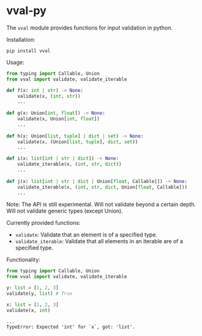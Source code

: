 # vval-py

The ``vval`` module provides functions for input validation in python.

Installation:

```shell
pip install vval
```

Usage:

```python
from typing import Callable, Union
from vval import validate, validate_iterable

def f(x: int | str) -> None:
    validate(x, (int, str))
    ...
    
def g(x: Union[int, float]) -> None:
    validate(x, Union[int, float])
    ...
    
def h(x: Union[list, tuple] | dict | set) -> None:
    validate(x, (Union[list, tuple], dict, set))
    ...

def i(x: list[int | str | dict]) -> None:
    validate_iterable(x, (int, str, dict))
    ...
    
def j(x: list[int | str | dict | Union[float, Callable]]) -> None:
    validate_iterable(x, (int, str, dict, Union[float, Callable]))
    ...
```

Note: The API is still experimental.
      Will not validate beyond a certain depth.
      Will not validate generic types (except Union).  

Currently provided functions:

* ``validate``: Validate that an element is of a specified type.
* ``validate_iterable``: Validate that all elements in an iterable are of a specified type.

Functionality:

```python
from typing import Callable, Union
from vval import validate, validate_iterable

y: list = [1, 2, 3]
validate(y, list) # True

x: list = [1, 2, 3]
validate(x, int)
```

```text
...
TypeError: Expected 'int' for `x`, got: 'list'.
```
